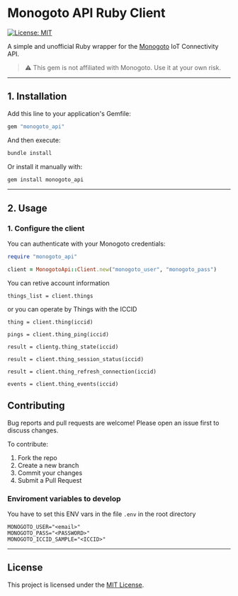 # Monogoto API Ruby Client

[![License: MIT](https://img.shields.io/badge/License-MIT-yellow.svg)](LICENSE.txt)

A simple and unofficial Ruby wrapper for the [Monogoto](https://www.monogoto.io/) IoT Connectivity API.

> ⚠️ This gem is not affiliated with Monogoto. Use it at your own risk.

---

## 1. Installation

Add this line to your application's Gemfile:

```ruby
gem "monogoto_api"
```

And then execute:

```bash
bundle install
```

Or install it manually with:

```bash
gem install monogoto_api
```

---

## 2. Usage

### 1. Configure the client

You can authenticate with your Monogoto credentials:

```ruby
require "monogoto_api"

client = MonogotoApi::Client.new("monogoto_user", "monogoto_pass")

```
You can retive account information

```
things_list = client.things
```

or you can operate by Things with the ICCID

```
thing = client.thing(iccid)

pings = client.thing_ping(iccid)

result = clientg.thing_state(iccid)

result = client.thing_session_status(iccid)

result = client.thing_refresh_connection(iccid)

events = client.thing_events(iccid)
```


## Contributing

Bug reports and pull requests are welcome! Please open an issue first to discuss changes.

To contribute:

1. Fork the repo
2. Create a new branch
3. Commit your changes
4. Submit a Pull Request

### Enviroment variables to develop

You have to set this ENV vars in the file `.env` in the root directory

    MONOGOTO_USER="<email>"
    MONOGOTO_PASS="<PASSWORD>"
    MONOGOTO_ICCID_SAMPLE="<ICCID>"
---

## License

This project is licensed under the [MIT License](LICENSE.txt).